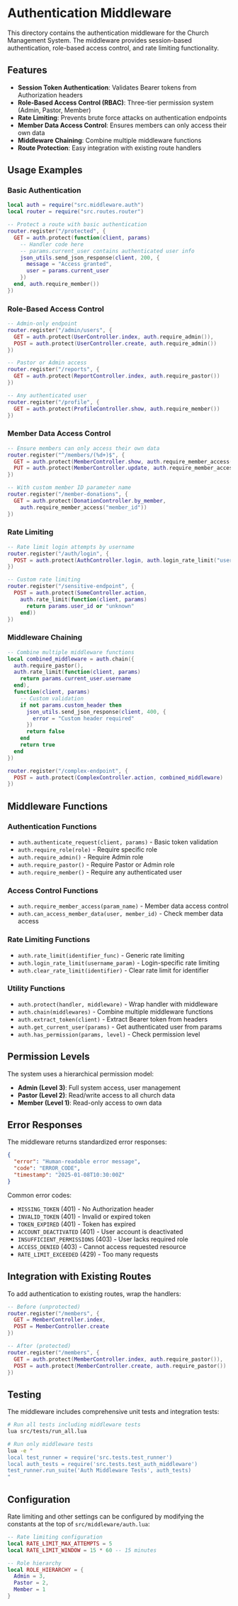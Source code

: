 # Authentication Middleware

This directory contains the authentication middleware for the Church Management System. The middleware provides session-based authentication, role-based access control, and rate limiting functionality.

## Features

- **Session Token Authentication**: Validates Bearer tokens from Authorization headers
- **Role-Based Access Control (RBAC)**: Three-tier permission system (Admin, Pastor, Member)
- **Rate Limiting**: Prevents brute force attacks on authentication endpoints
- **Member Data Access Control**: Ensures members can only access their own data
- **Middleware Chaining**: Combine multiple middleware functions
- **Route Protection**: Easy integration with existing route handlers

## Usage Examples

### Basic Authentication

```lua
local auth = require("src.middleware.auth")
local router = require("src.routes.router")

-- Protect a route with basic authentication
router.register("/protected", {
  GET = auth.protect(function(client, params)
    -- Handler code here
    -- params.current_user contains authenticated user info
    json_utils.send_json_response(client, 200, {
      message = "Access granted",
      user = params.current_user
    })
  end, auth.require_member())
})
```

### Role-Based Access Control

```lua
-- Admin-only endpoint
router.register("/admin/users", {
  GET = auth.protect(UserController.index, auth.require_admin()),
  POST = auth.protect(UserController.create, auth.require_admin())
})

-- Pastor or Admin access
router.register("/reports", {
  GET = auth.protect(ReportController.index, auth.require_pastor())
})

-- Any authenticated user
router.register("/profile", {
  GET = auth.protect(ProfileController.show, auth.require_member())
})
```

### Member Data Access Control

```lua
-- Ensure members can only access their own data
router.register("^/members/(%d+)$", {
  GET = auth.protect(MemberController.show, auth.require_member_access()),
  PUT = auth.protect(MemberController.update, auth.require_member_access())
})

-- With custom member ID parameter name
router.register("/member-donations", {
  GET = auth.protect(DonationController.by_member, 
    auth.require_member_access("member_id"))
})
```

### Rate Limiting

```lua
-- Rate limit login attempts by username
router.register("/auth/login", {
  POST = auth.protect(AuthController.login, auth.login_rate_limit("username"))
})

-- Custom rate limiting
router.register("/sensitive-endpoint", {
  POST = auth.protect(SomeController.action, 
    auth.rate_limit(function(client, params)
      return params.user_id or "unknown"
    end))
})
```

### Middleware Chaining

```lua
-- Combine multiple middleware functions
local combined_middleware = auth.chain({
  auth.require_pastor(),
  auth.rate_limit(function(client, params)
    return params.current_user.username
  end),
  function(client, params)
    -- Custom validation
    if not params.custom_header then
      json_utils.send_json_response(client, 400, {
        error = "Custom header required"
      })
      return false
    end
    return true
  end
})

router.register("/complex-endpoint", {
  POST = auth.protect(ComplexController.action, combined_middleware)
})
```

## Middleware Functions

### Authentication Functions

- `auth.authenticate_request(client, params)` - Basic token validation
- `auth.require_role(role)` - Require specific role
- `auth.require_admin()` - Require Admin role
- `auth.require_pastor()` - Require Pastor or Admin role
- `auth.require_member()` - Require any authenticated user

### Access Control Functions

- `auth.require_member_access(param_name)` - Member data access control
- `auth.can_access_member_data(user, member_id)` - Check member data access

### Rate Limiting Functions

- `auth.rate_limit(identifier_func)` - Generic rate limiting
- `auth.login_rate_limit(username_param)` - Login-specific rate limiting
- `auth.clear_rate_limit(identifier)` - Clear rate limit for identifier

### Utility Functions

- `auth.protect(handler, middleware)` - Wrap handler with middleware
- `auth.chain(middlewares)` - Combine multiple middleware functions
- `auth.extract_token(client)` - Extract Bearer token from headers
- `auth.get_current_user(params)` - Get authenticated user from params
- `auth.has_permission(params, level)` - Check permission level

## Permission Levels

The system uses a hierarchical permission model:

- **Admin (Level 3)**: Full system access, user management
- **Pastor (Level 2)**: Read/write access to all church data
- **Member (Level 1)**: Read-only access to own data

## Error Responses

The middleware returns standardized error responses:

```json
{
  "error": "Human-readable error message",
  "code": "ERROR_CODE",
  "timestamp": "2025-01-08T10:30:00Z"
}
```

Common error codes:
- `MISSING_TOKEN` (401) - No Authorization header
- `INVALID_TOKEN` (401) - Invalid or expired token
- `TOKEN_EXPIRED` (401) - Token has expired
- `ACCOUNT_DEACTIVATED` (401) - User account is deactivated
- `INSUFFICIENT_PERMISSIONS` (403) - User lacks required role
- `ACCESS_DENIED` (403) - Cannot access requested resource
- `RATE_LIMIT_EXCEEDED` (429) - Too many requests

## Integration with Existing Routes

To add authentication to existing routes, wrap the handlers:

```lua
-- Before (unprotected)
router.register("/members", {
  GET = MemberController.index,
  POST = MemberController.create
})

-- After (protected)
router.register("/members", {
  GET = auth.protect(MemberController.index, auth.require_pastor()),
  POST = auth.protect(MemberController.create, auth.require_pastor())
})
```

## Testing

The middleware includes comprehensive unit tests and integration tests:

```bash
# Run all tests including middleware tests
lua src/tests/run_all.lua

# Run only middleware tests
lua -e "
local test_runner = require('src.tests.test_runner')
local auth_tests = require('src.tests.test_auth_middleware')
test_runner.run_suite('Auth Middleware Tests', auth_tests)
"
```

## Configuration

Rate limiting and other settings can be configured by modifying the constants at the top of `src/middleware/auth.lua`:

```lua
-- Rate limiting configuration
local RATE_LIMIT_MAX_ATTEMPTS = 5
local RATE_LIMIT_WINDOW = 15 * 60 -- 15 minutes

-- Role hierarchy
local ROLE_HIERARCHY = {
  Admin = 3,
  Pastor = 2,
  Member = 1
}
```